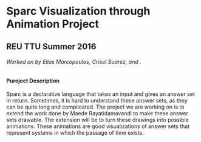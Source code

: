 # Sparc Visualization through Animation Project
## REU TTU Summer 2016
###### Worked on by Elias Marcopoulos, Crisel Suarez, and .

#### Puroject Description
Sparc is a declarative language that takes an input and gives an answer set in return. Sometimes, it is hard to understand these answer sets, as they can be quite long and complicated. The project we are working on is to extend the work done by Maede Rayatidamavandi to make these answer sets drawable. The extension will be to turn these drawings into possible animations. These animations are good visualizations of answer sets that represent systems in which the passage of time exists.